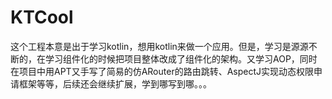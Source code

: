 # KTCool

这个工程本意是出于学习kotlin，想用kotlin来做一个应用。但是，学习是源源不断的，在学习组件化的时候把项目整体改成了组件化的架构。又学习AOP，同时在项目中用APT又手写了简易的仿ARouter的路由跳转、AspectJ实现动态权限申请框架等等，后续还会继续扩展，学到哪写到哪。。。
